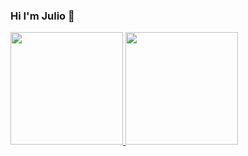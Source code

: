 ### Hi I'm Julio 👋
<div>
  <a href="https://github.com/juliosouza-fl">
  <img height="180em" src="https://github-readme-stats.vercel.app/api?username=juliosouza-fl&show_icons=true&theme=dracula&include_all_commits=true&count_private=true"/>
  <img height="180em" src="https://github-readme-stats.vercel.app/api/top-langs/?username=juliosouza-fl&layout=compact&langs_count=7&theme=dracula"/>
</div>

<!--
**juliosouza-fl/juliosouza-fl** is a ✨ _special_ ✨ repository because its `README.md` (this file) appears on your GitHub profile.

Here are some ideas to get you started:

- 🔭 I’m currently working on ...
- 🌱 I’m currently learning ...
- 👯 I’m looking to collaborate on ...
- 🤔 I’m looking for help with ...
- 💬 Ask me about ...
- 📫 How to reach me: ...
- 😄 Pronouns: ...
- ⚡ Fun fact: ...
-->
